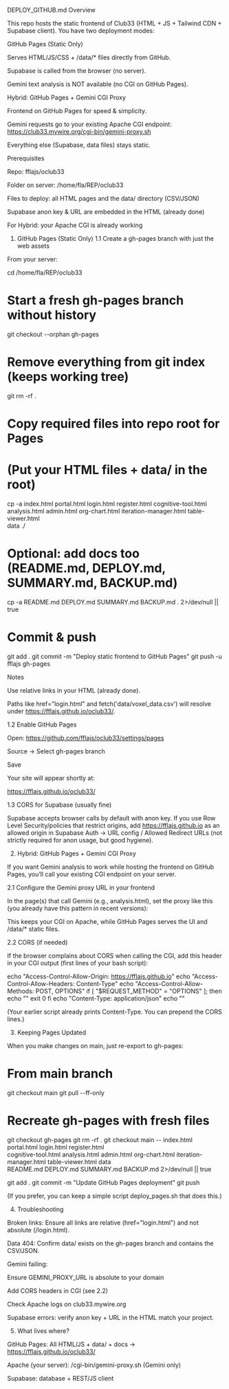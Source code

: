 DEPLOY_GITHUB.md
Overview

This repo hosts the static frontend of Club33 (HTML + JS + Tailwind CDN + Supabase client).
You have two deployment modes:

GitHub Pages (Static Only)

Serves HTML/JS/CSS + /data/* files directly from GitHub.

Supabase is called from the browser (no server).

Gemini text analysis is NOT available (no CGI on GitHub Pages).

Hybrid: GitHub Pages + Gemini CGI Proxy

Frontend on GitHub Pages for speed & simplicity.

Gemini requests go to your existing Apache CGI endpoint:
https://club33.mywire.org/cgi-bin/gemini-proxy.sh

Everything else (Supabase, data files) stays static.

Prerequisites

Repo: fflajs/oclub33

Folder on server: /home/fla/REP/oclub33

Files to deploy: all HTML pages and the data/ directory (CSV/JSON)

Supabase anon key & URL are embedded in the HTML (already done)

For Hybrid: your Apache CGI is already working

1) GitHub Pages (Static Only)
1.1 Create a gh-pages branch with just the web assets

From your server:

cd /home/fla/REP/oclub33

# Start a fresh gh-pages branch without history
git checkout --orphan gh-pages

# Remove everything from git index (keeps working tree)
git rm -rf .

# Copy required files into repo root for Pages
# (Put your HTML files + data/ in the root)
cp -a index.html portal.html login.html register.html cognitive-tool.html \
      analysis.html admin.html org-chart.html iteration-manager.html table-viewer.html \
      data ./

# Optional: add docs too (README.md, DEPLOY.md, SUMMARY.md, BACKUP.md)
cp -a README.md DEPLOY.md SUMMARY.md BACKUP.md . 2>/dev/null || true

# Commit & push
git add .
git commit -m "Deploy static frontend to GitHub Pages"
git push -u fflajs gh-pages


Notes

Use relative links in your HTML (already done).

Paths like href="login.html" and fetch('data/voxel_data.csv') will resolve under https://fflajs.github.io/oclub33/.

1.2 Enable GitHub Pages

Open: https://github.com/fflajs/oclub33/settings/pages

Source → Select gh-pages branch

Save

Your site will appear shortly at:

https://fflajs.github.io/oclub33/

1.3 CORS for Supabase (usually fine)

Supabase accepts browser calls by default with anon key. If you use Row Level Security/policies that restrict origins, add https://fflajs.github.io as an allowed origin in Supabase Auth → URL config / Allowed Redirect URLs (not strictly required for anon usage, but good hygiene).

2) Hybrid: GitHub Pages + Gemini CGI Proxy

If you want Gemini analysis to work while hosting the frontend on GitHub Pages, you’ll call your existing CGI endpoint on your server.

2.1 Configure the Gemini proxy URL in your frontend

In the page(s) that call Gemini (e.g., analysis.html), set the proxy like this (you already have this pattern in recent versions):

<script>
  const GEMINI_PROXY_URL = 'https://club33.mywire.org/cgi-bin/gemini-proxy.sh';

  async function analyzeText(text) {
    const resp = await fetch(GEMINI_PROXY_URL, {
      method: 'POST',
      headers: { 'Content-Type': 'application/json' },
      body: JSON.stringify({ text })
    });
    if (!resp.ok) throw new Error('Gemini proxy error');
    return await resp.json();
  }
</script>


This keeps your CGI on Apache, while GitHub Pages serves the UI and /data/* static files.

2.2 CORS (if needed)

If the browser complains about CORS when calling the CGI, add this header in your CGI output (first lines of your bash script):

echo "Access-Control-Allow-Origin: https://fflajs.github.io"
echo "Access-Control-Allow-Headers: Content-Type"
echo "Access-Control-Allow-Methods: POST, OPTIONS"
if [ "$REQUEST_METHOD" = "OPTIONS" ]; then
  echo ""
  exit 0
fi
echo "Content-Type: application/json"
echo ""


(Your earlier script already prints Content-Type. You can prepend the CORS lines.)

3) Keeping Pages Updated

When you make changes on main, just re-export to gh-pages:

# From main branch
git checkout main
git pull --ff-only

# Recreate gh-pages with fresh files
git checkout gh-pages
git rm -rf .
git checkout main -- index.html portal.html login.html register.html \
  cognitive-tool.html analysis.html admin.html org-chart.html iteration-manager.html table-viewer.html data \
  README.md DEPLOY.md SUMMARY.md BACKUP.md 2>/dev/null || true

git add .
git commit -m "Update GitHub Pages deployment"
git push


(If you prefer, you can keep a simple script deploy_pages.sh that does this.)

4) Troubleshooting

Broken links: Ensure all links are relative (href="login.html") and not absolute (/login.html).

Data 404: Confirm data/ exists on the gh-pages branch and contains the CSV/JSON.

Gemini failing:

Ensure GEMINI_PROXY_URL is absolute to your domain

Add CORS headers in CGI (see 2.2)

Check Apache logs on club33.mywire.org

Supabase errors: verify anon key + URL in the HTML match your project.

5) What lives where?

GitHub Pages: All HTML/JS + data/ + docs → https://fflajs.github.io/oclub33/

Apache (your server): /cgi-bin/gemini-proxy.sh (Gemini only)

Supabase: database + REST/JS client

